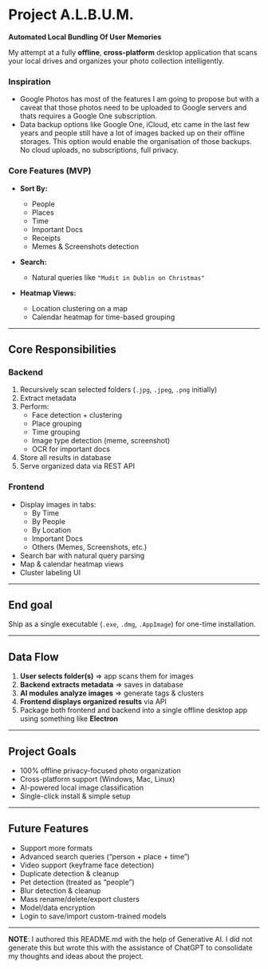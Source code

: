 # Project A.L.B.U.M.
**Automated Local Bundling Of User Memories**  

My attempt at a fully **offline**, **cross-platform** desktop application that scans your local drives and organizes your photo collection intelligently. 

### Inspiration

- Google Photos has most of the features I am going to propose but with a caveat that those photos need to be uploaded to Google servers and thats requires a Google One subscription.
- Data backup options like Google One, iCloud, etc came in the last few years and people still have a lot of images backed up on their offline storages. This option would enable the organisation of those backups. No cloud uploads, no subscriptions, full privacy.

### Core Features (MVP)

- **Sort By:**
  - People
  - Places
  - Time
  - Important Docs
  - Receipts
  - Memes & Screenshots detection

- **Search:**
  - Natural queries like `"Mudit in Dublin on Christmas"`
  
- **Heatmap Views:**
  - Location clustering on a map
  - Calendar heatmap for time-based grouping

---

## Core Responsibilities

### Backend
1. Recursively scan selected folders (`.jpg`, `.jpeg`, `.png` initially)
2. Extract metadata
3. Perform:
   - Face detection + clustering
   - Place grouping
   - Time grouping
   - Image type detection (meme, screenshot)
   - OCR for important docs
4. Store all results in database
5. Serve organized data via REST API

### Frontend
- Display images in tabs:
  - By Time  
  - By People  
  - By Location  
  - Important Docs  
  - Others (Memes, Screenshots, etc.)  
- Search bar with natural query parsing  
- Map & calendar heatmap views  
- Cluster labeling UI

---

## End goal 

Ship as a single executable (`.exe`, `.dmg`, `.AppImage`) for one-time installation.

---

## Data Flow
1. **User selects folder(s)** => app scans them for images
2. **Backend extracts metadata** => saves in database
3. **AI modules analyze images** => generate tags & clusters
4. **Frontend displays organized results** via API
5. Package both frontend and backend into a single offline desktop app using something like **Electron**

---

## Project Goals
- 100% offline privacy-focused photo organization
- Cross-platform support (Windows, Mac, Linux)
- AI-powered local image classification
- Single-click install & simple setup

---

## Future Features
- Support more formats
- Advanced search queries (“person + place + time”)
- Video support (keyframe face detection)
- Duplicate detection & cleanup
- Pet detection (treated as “people”)
- Blur detection & cleanup
- Mass rename/delete/export clusters
- Model/data encryption
- Login to save/import custom-trained models

---

**NOTE**: I authored this README.md with the help of Generative AI. I did not generate this but wrote this with the assistance of ChatGPT to consolidate my thoughts and ideas about the project.